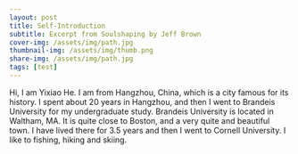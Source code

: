 ```yaml
---
layout: post
title: Self-Introduction
subtitle: Excerpt from Soulshaping by Jeff Brown
cover-img: /assets/img/path.jpg
thumbnail-img: /assets/img/thumb.png
share-img: /assets/img/path.jpg
tags: [test]
---
```


Hi, I am Yixiao He. I am from Hangzhou, China, which is a city famous for its history. I spent about 20 years in Hangzhou, and then I went to Brandeis University for my undergraduate study. Brandeis University is located in Waltham, MA. It is quite close to Boston, and a very quite and beautiful town. I have lived there for 3.5 years and then I went to Cornell University. 
I like to fishing, hiking and skiing. 
